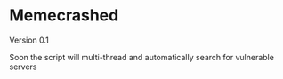 # Memecrashed
Version 0.1

Soon the script will multi-thread and automatically search for vulnerable servers
